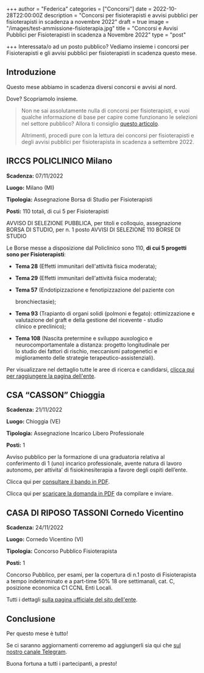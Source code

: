 +++
author = "Federica"
categories = ["Concorsi"]
date = 2022-10-28T22:00:00Z
description = "Concorsi per fisioterapisti e avvisi pubblici per fisioterapisti in scadenza a novembre 2022"
draft = true
image = "/images/test-ammissione-fisioterapia.jpg"
title = "Concorsi e Avvisi Pubblici per Fisioterapisti in scadenza a Novembre 2022"
type = "post"

+++
Interessata/o ad un posto pubblico? Vediamo insieme i concorsi per Fisioterapisti e gli avvisi pubblici per fisioterapisti in scadenza questo mese.

## Introduzione

Questo mese abbiamo in scadenza diversi concorsi e avvisi al nord.

Dove? Scopriamolo insieme.

> Non ne sai assolutamente nulla di concorsi per fisioterapisti, e vuoi qualche informazione di base per capire come funzionano le selezioni nel settore pubblico? Allora ti consiglio [questo articolo](https://fisioterapisti.org/lavorare-nel-pubblico-come-fisioterapisti-concetti-di-base/ "Lavorare nel pubblico come fisioterapista").
>
> Altrimenti, procedi pure con la lettura dei concorsi per fisioterapisti e degli avvisi pubblici per fisioterapista in scadenza a settembre 2022.

## **IRCCS POLICLINICO Milano**

**Scadenza:** 07/11/2022

**Luogo:** Milano (MI)

**Tipologia:** Assegnazione Borsa di Studio per Fisioterapisti

**Posti:** 110 totali, di cui 5 per Fisioterapisti

AVVISO DI SELEZIONE PUBBLICA, per titoli e colloquio, assegnazione BORSA DI STUDIO, per n. 1 posto AVVISI DI SELEZIONE 110 BORSE DI STUDIO

Le Borse messe a disposizione dal Policlinico sono 110, **di cui 5 progetti sono per Fisioterapisti**:

* **Tema 28** (Effetti immunitari dell'attività fisica moderata);
* **Tema 29** (Effetti immunitari dell'attività fisica moderata);
* **Tema 57** (Endotipizzazione e fenotipizzazione del paziente con

  bronchiectasie);
* **Tema 93** (Trapianto di organi solidi (polmoni e fegato): ottimizzazione e  
  valutazione del graft e della gestione del ricevente - studio  
  clinico e preclinico);
* **Tema 108** (Nascita pretermine e sviluppo auxologico e  
  neurocomportamentale a distanza: progetto longitudinale per  
  lo studio dei fattori di rischio, meccanismi patogenetici e  
  miglioramento delle strategie terapeutico-assistenziali).

Per visualizzare nel dettaglio tutte le aree di ricerca e candidarsi, [clicca qui per raggiungere la pagina dell'ente](https://www.policlinico.mi.it/lavora-con-noi/info/1532 "Policlinico Milano").

## **CSA “CASSON” Chioggia**

**Scadenza:** 21/11/2022

**Luogo:** Chioggia (VE)

**Tipologia:** Assegnazione Incarico Libero Professionale

**Posti:** 1

Avviso pubblico per la formazione di una graduatoria relativa al conferimento di 1 (uno) incarico professionale, avente natura di lavoro autonomo, per attivita’ di fisiokinesiterapia a favore degli ospiti dell’ente.

Clicca qui per [consultare il bando in PDF](https://ipachioggia.it/wp-content/uploads/2022/10/BANDO-FISIO-2022.pdf "Bando Chioggia").

Clicca qui per [scaricare la domanda in PDF](https://ipachioggia.it/wp-content/uploads/2022/10/fac-simile-2022.pdf "Domanda Avviso Pubblico Chioggia") da compilare e inviare.

## **CASA DI RIPOSO TASSONI Cornedo Vicentino**

**Scadenza:** 24/11/2022

**Luogo:** Cornedo Vicentino (VI)

**Tipologia:** Concorso Pubblico Fisioterapista

**Posti:** 1

Concorso Pubblico, per esami, per la copertura di n.1 posto di Fisioterapista a tempo indeterminato e a part-time 50% 18 ore settimanali, cat. C, posizione economica C1 CCNL Enti Locali.

Tutti i dettagli [sulla pagina ufficiale del sito dell'ente](https://one33.robyone.net/CompetitionNotice.aspx?sid=53&cid=187&id=576736 "Concorso Pubblico Casa di Riposo Tassoni 2022").

## Conclusione

Per questo mese è tutto!

Se ci saranno aggiornamenti correremo ad aggiungerli sia qui che [sul nostro canale Telegram](https://t.me/fisioterapisti_official "Fisioterapisti | Telegram").

Buona fortuna a tutti i partecipanti, a presto!